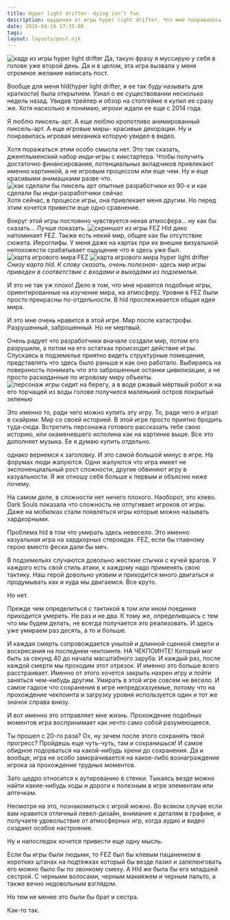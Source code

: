 ```yaml
---
title: Hyper light drifter- dying isn’t fun
description: ощущения от игры hyper light drifter. Что мне понравилось, а что не очень
date: 2016-04-16 17:35:00
tags:
layout: layouts/post.njk
---
```

![кадр из игры hyper light drifter](/img/hyper_light_drifter-dying_isnt_fun/кадр_из_игры.webp)
Да, такую фразу я муссирую у себя в голове уже второй день. Да и в целом, эта игра вызвала у меня огромное желание написать пост.

Вообще для меня hld(hyper light drifter, я ее так буду называть для краткости) была открытием. Узнал о ее существовании несколько недель назад. Увидев трейлер и обзор на стопгейме я купил ее сразу же. Хотя насколько я понимаю, игроки ждали ее еще с 2014 года.

Я люблю пиксель-арт. А еще люблю кропотливо анимированный пиксель-арт. А еще игровые миры- красивые декорации. Ну и понравилась игровая механика которую увидел в видео.

Хотя поражаться этим особо смысла нет. Это так сказать, джентльменский набор инди-игры с кикстартера. Чтобы получить достаточно финансирования, потенциальных вкладчиков привлекают именно картинкой, а не игровым процессом или еще чем. Ну и еще красивыми анимашками разве что.
![как сделали бы пиксель арт опытные разработчики из 90-х и как сделали бы инди-разработчики сейчас](/img/hyper_light_drifter-dying_isnt_fun/competent_devs_indie.png)
Хотя сейчас, в процессе игры, она привлекает меня другим. Но перед этим хочется привести еще одно сравнение.

Вокруг этой игры постоянно чувствуется некая атмосфера... ну как бы сказать... Лучше показать.
![скриншот из игры FEZ](/img/hyper_light_drifter-dying_isnt_fun/fez_gameplay_screenshot.jpg)
Hld дико напоминает FEZ. Также есть некий мир, общее как бы отсутствие сюжета. Иероглифы. У меня даже на картах при их внешне визуальной непохожести срабатывает ощущение что я здесь уже был.
![карта игрового мира FEZ](/img/hyper_light_drifter-dying_isnt_fun/fez_world_map.jpg)
![карта игрового мира hyper light drifter](/img/hyper_light_drifter-dying_isnt_fun/hyper_light_drifter_world_map.jpeg)
*Снизу карта hld. К слову сказать, очень полезная- здесь мир игры приведен в соответствие с входами и выходами из подземелья.*

И это не так уж плохо! Дело в том, что мне нравятся подобные игры, ориентированные на изучение мира, на атмосферу. Уровни в FEZ были просто прекрасны по-отдельности. В hld прослеживается общая идея мира.

И это мне очень нравится в этой игре. Мир после катастрофы. Разрушенный, заброшенный. Но не мертвый.

Очень радует что разработчики вначале создали мир, потом его разрушили, а потом на его остатках происходит действие игры. Спускаясь в подземелье приятно видеть структурные помещения, представлять что здесь было раньше и как оно работало. Выбираясь на поверхность понимать что это заброшенные останки цивилизации, а не просто раскиданные по игровому миру объекты.
![персонаж игры сидит на берегу, а в воде ржавый мёртвый робот и на его торчащей из воды голове получился маленький остров покрытый зеленью](/img/hyper_light_drifter-dying_isnt_fun/hyper_light_drifter_ingame_screenshot.jpeg)

Это именно то, ради чего можно купить эту игру. То, ради чего я играл в скайрим. Мир со своей историей. В этой игре просто приятно бродить туда-сюда. Встретить персонажа готового рассказать тебе свою историю, или окаменевшего исполина как на картинке выше. Все это дополняет музыка. Ее я думаю купить отдельно.

однако вернемся к заголовку. И это самой большой минус в игре. На форумах люди жалуются. Одни жалуются что игра имеет не экспоненциальный рост сложности, другие обвиняют игру в казуальности. Я же отношу себя больше к первым и объясню ниже почему.

На самом деле, в сложности нет ничего плохого. Наоборот, это клево. Dark Souls показала что сложность не отпугивает игроков от игры. Даже на мобилках стали появляться игры которые можно называть хардкорными.

Проблема hld в том что умирать здесь невесело. Это именно казуальная игра на хардкорных стероидах. FEZ, если бы главному герою вместо фески дали бы меч.

В подземельях случаются довольно жесткие стычки с кучей врагов. У каждого есть свой стиль атаки, к каждому надо применять свою тактику. Наш герой довольно уязвим и приходится много двигаться и продумывать как и куда мы двигаемся. Все круто.

Но нет.

Прежде чем определиться с тактикой в том или ином поединке приходится умереть. Не раз и не два. К тому же, определившись с тем что мы будем делать, не всегда получается это реализовать. И здесь уже умираем раз десять, а то и больше.

И каждая смерть сопровождается унылой и длинной сценкой смерти и воскресания на последнем чекпоинте. НА ЧЕКПОИНТЕ! Который мог быть за секунд 40 до начала масштабного заруба. И каждый раз, после каждой смерти мы проходим этот отрезок. И именно это больше всего расстраивает.  Именно от этого хочется закрыть нахрен игру и пойти заняться чем-нибудь другим. Умирать в этой игре совсем не весело. И самое гадкое что сохранения в игре непредсказуемые, потому что на прохождение чекпоинта и загрузку уровня используется один и тот же значок справа внизу.

И вот именно это отправляет мне жизнь. Прохождение подобных моментов игра воспринимает как нечто само собой разумеющееся.

Ты прошел с 20-го раза? Ох, ну зачем после этого сохранять твой прогресс? Пройдешь еще чуть-чуть, там и сохранишься! И самое обидное подорваться на какой-нибудь хрени до сохранения. Да и вообще, игра не особо заморачивается на какое-либо вознаграждение игрока за прохождение трудных моментов.

Зато щедро относится к аутированию в стенки. Тыкаясь везде можно найти какие-нибудь ходы и дороги к полезным в игре элементам или аптечкам.

Несмотря на это, познакомиться с игрой можно. Во всяком случае если вам нравится отличный левел-дизайн, внимание к деталям в графике, и получаете удовольствие от атмосферных игр, когда аудио и видео создают особое настроение.

Ну и напоследок хочется привести еще одну мысль.

Если бы игры были людьми, то FEZ был бы клевым пацаненком в коротких штанах на подтяжках который бы везде лазил и запеленговать его можно было бы по звонкому смеху. А Hld же была бы его младшей сестрой. С черными волосами, черным макияжем и черным пальто, а также вечно недовольным взглядом.

Но тем не менее это были бы брат и сестра.

Как-то так.
